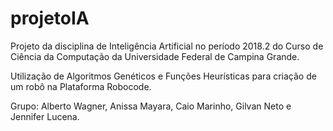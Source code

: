 # projetoIA
Projeto da disciplina de Inteligência Artificial no período 2018.2 do Curso de Ciência da Computação da Universidade Federal de Campina Grande.

Utilização de Algoritmos Genéticos e Funções Heurísticas para criação de um robô na Plataforma Robocode.

Grupo: Alberto Wagner, Anissa Mayara, Caio Marinho, Gilvan Neto e Jennifer Lucena.
